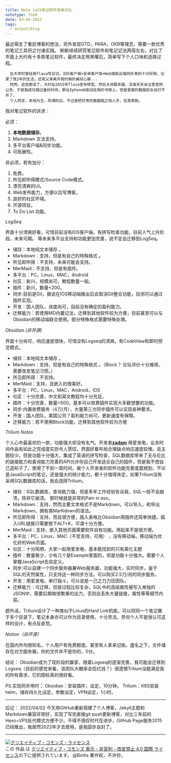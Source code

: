 ```yaml
---
title: Note talk笔记软件简单对比
notetype: feed
date: 03-04-2022
tags:
  - output/blog
---
```


最近萌生了重启博客的想法，另外发现GTD，PARA，OKR等理念，需要一款优秀的笔记工具将之付诸实践。
断断续续研究笔记软件和笔记记法两周左右，对比了市面上大约有十多款笔记软件，最终决定用黑曜石，简单写下个人口味和选择过程。

      在大学时曾经用flava写日记，IOS客户端+安卓客户端+Web端和云端同步真的十分好用，记录了我2年的生活，还有父亲离开我时候的痛彻心扉...
      然而，这些都没了，大约在2015年flava宣布转型，然后关闭服务器，没谁天天会注意官网公告，于是我成功错过备份时间，那台Iphone6依旧在我的书架上，但是里面的数据却永远打不开了。
      个人而言，本地为王，所谓的云，不过是把珍贵的数据赋之他人手，任其宰割。

我对笔记软件的诉求：

必须：

1. **本地数据储存**。
2. Markdown 文法支持。
3. 多平台客户端&同步功能。
4. 可拓展性。

非必须，若有加分：

1. 免费。
2. 所见即所得模式/Source Code模式。
3. 漂亮清爽的UI。
4. Web发布能力，方便以后写博客。
5. 良好的社区环境。
6. 开源项目。
7. To  Do List 功能。

_LogSeq_

界面十分清爽好看，可惜目前没有IOS客户端，有拼写检查功能，目前人气上升阶段，未来可期。
等未来多平台支持和功能更加完善，说不定会迁移到LogSeq。

* 储存：本地纯文本储存 。
* Markdown：支持，但是有自己的特殊格式 。
* 所见即所得：不支持，未来可能会支持。
* MerMaid：不支持，但是有插件。
* 多平台：PC，Linux，MAC，Android
* 社区：新兴，规模尚可，教程数量一般。
* 插件：新兴，数量<200。
* 同步:目前是Git，据说在IOS移动端推出后会取消Git整合功能，目测可以通过插件实现。
* 开发：国人团队，进度尚可，目前没有确定的盈利能力。
* 迁移能力：若使用MD内置记法，迁移到其他软件较为方便，目前甚至可以与Obsidian的移动端联合使用。部分特殊格式需要特殊处理。

_Obsidian  (非开源)_

界面十分尚可，响应速度很快，可惜没有Logseq的清爽。有CodeView和即时预览模式。

* 储存：本地纯文本储存 。
* Markdown：支持，但是有自己的特殊格式 。（Block？ 论坛评价十分难用，需要改变笔记习惯。）
* 所见即所得：不支持。
* MerMaid：支持，且嵌入的很美好。
* 多平台：PC，Linux，MAC，Android，IOS
* 社区：十分完善，中文和英文教程均十分充足。
* 插件：十分完善，数量>500。基本可以依靠插件实现大多数想要的功能。
* 同步:内置收费服务（4刀/月），大量第三方同步插件可以实现各种要求。
* 开发：国人团队，美国公司？盈利能力尚可，更新速度有保障。
* 迁移能力：若不使用Block功能，迁移到其他软件较为方便

_Trilium Notes_

个人心中最喜欢的一款，功能强大却没有名气。开发者[**zadam**](https://github.com/zadam)  用爱发电，业余时间作品有如此之完成度实则令人赞叹。界面好看布局合理缺点响应速度较慢。且主题较少。但是功能十分强大，集成了英语的拼写检查，SQL数据库带来了无与伦比的链接能力和查询能力完善的API允许你自己开发适合自己的插件，但是我不想自己造轮子了。使用了不到一周时间，被个人开发者的软件功能完善度震撼到，不论是JavaScript的笔记，还是强大的统计能力，都十分值得肯定，如果Trilium没有采用SQL数据库的话，我会选择Trilium。

* 储存：SQL数据库，查询能力强，但是多年工作经验告诉我，SQL一般不会崩溃，除非它崩溃。
  那时候就是非常的Pain in ass。
* Markdown：支持，然而主要文本格式不是Markdown，可以导入，和导出Markdown。拥有类MarKdown的语法。
* 所见即所得：支持，而且很方便，插入表格比Obsidian用插件还简单快捷。插入URL链接只需要按下ALT+K，可谓十分方便。
* MerMaid：支持，嵌入其他页面需要软件自有功能。用起来不是很方便。
* 多平台：PC，Linux，MAC（不受支持，可用） ，没有移动端，移动端为优化好的Web页面。
* 社区：十分简陋，大家一起用爱发电，基本能找到的只有美化主题
* 插件：数量极少，少有几个是Example里面的，但是功能十分强大。需要个人掌握JavaScript去自定义。
* 同步:可以自建一个同步服务器兼Web服务器，功能强大，实时同步。鉴于SQL的天然属性，只支持这一种同步方法。可以购买2.5刀/月的同步服务。
* 开发：用爱发电，单打独斗，可以说是一己之力力压团队。
* 迁移能力：可迁移，但是过程比较复杂，SQL中的高级属性被写入单独的JSON中，需要后期做很繁重的出力，否则会丢失大量链接，属性等等细节内容。

题外话，Trilium设计了一种类似于Linux的Hard Link机能，可以将同一个笔记置于多个目录下，笔记本身亦可以作为目录使用，十分灵活。奈何个人不是很认可这样的设计，有点反直觉。

_Notion（非开源）_

在国内外均很知名，个人用户有免费额度。甚至有人拿来记账。盛名之下，文件储存在对方服务器，你的文件并不是你的，0分。

结论：
Obsidian成为了现阶段的赢家，随着Logseq的逐渐完善，我可能会迁移到Logseq（目前的感觉来看，该团队大概率会恰烂钱？）很遗憾Trilium没能满足我的所有需求，它的图标真的很好看。

PS.实现同步用时：
Obsidian：安装插件，设定，10分钟。
Trilium：K8S安装helm，储存持久化设定，参数设定，VPN设定，1小时。

***

后记：
2022/04/02 今天用GitHub重新搭建了个人博客，Jekyll主题和Markdown兼容非常好，实现了写完直接git push更新博客，对比三年前的Hexo+VPS反代模式方便不少。不得不感叹时代在进步，GitHub Page服务2015已经推出，我居然2022年才去使用，是我固步自封了。



---
<a rel="license" href="http://creativecommons.org/licenses/by-nc-nd/4.0/"><img alt="クリエイティブ・コモンズ・ライセンス" style="border-width:0" src="https://i.creativecommons.org/l/by-nc-nd/4.0/88x31.png" /></a><br />この 作品 は <a rel="license" href="http://creativecommons.org/licenses/by-nc-nd/4.0/">クリエイティブ・コモンズ 表示 - 非営利 - 改変禁止 4.0 国際 ライセンス</a>の下に提供されています。
@Bintis 著作权，不许抄。